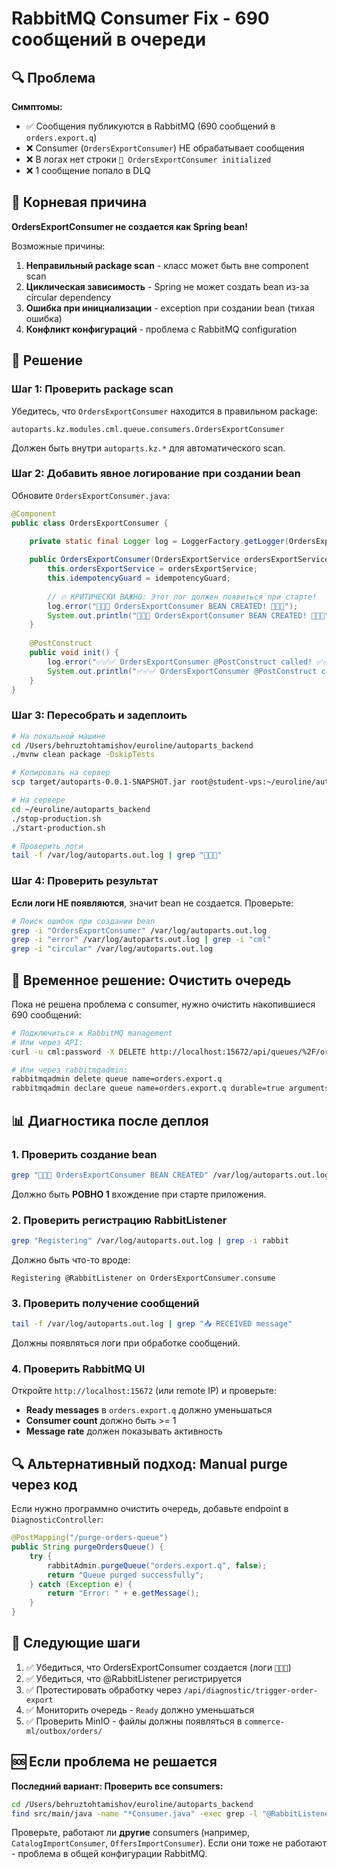 # RabbitMQ Consumer Fix - 690 сообщений в очереди

## 🔍 Проблема

**Симптомы:**
- ✅ Сообщения публикуются в RabbitMQ (690 сообщений в `orders.export.q`)
- ❌ Consumer (`OrdersExportConsumer`) НЕ обрабатывает сообщения
- ❌ В логах нет строки `🚀 OrdersExportConsumer initialized`
- ❌ 1 сообщение попало в DLQ

## 🎯 Корневая причина

**OrdersExportConsumer не создается как Spring bean!**

Возможные причины:
1. **Неправильный package scan** - класс может быть вне component scan
2. **Циклическая зависимость** - Spring не может создать bean из-за circular dependency
3. **Ошибка при инициализации** - exception при создании bean (тихая ошибка)
4. **Конфликт конфигураций** - проблема с RabbitMQ configuration

## 🔧 Решение

### Шаг 1: Проверить package scan

Убедитесь, что `OrdersExportConsumer` находится в правильном package:

```
autoparts.kz.modules.cml.queue.consumers.OrdersExportConsumer
```

Должен быть внутри `autoparts.kz.*` для автоматического scan.

### Шаг 2: Добавить явное логирование при создании bean

Обновите `OrdersExportConsumer.java`:

```java
@Component
public class OrdersExportConsumer {
    
    private static final Logger log = LoggerFactory.getLogger(OrdersExportConsumer.class);

    public OrdersExportConsumer(OrdersExportService ordersExportService, IdempotencyGuard idempotencyGuard) {
        this.ordersExportService = ordersExportService;
        this.idempotencyGuard = idempotencyGuard;
        
        // 🔥 КРИТИЧЕСКИ ВАЖНО: Этот лог должен появиться при старте!
        log.error("🚀🚀🚀 OrdersExportConsumer BEAN CREATED! 🚀🚀🚀");
        System.out.println("🚀🚀🚀 OrdersExportConsumer BEAN CREATED! 🚀🚀🚀");
    }
    
    @PostConstruct
    public void init() {
        log.error("✅✅✅ OrdersExportConsumer @PostConstruct called! ✅✅✅");
        System.out.println("✅✅✅ OrdersExportConsumer @PostConstruct called! ✅✅✅");
    }
}
```

### Шаг 3: Пересобрать и задеплоить

```bash
# На локальной машине
cd /Users/behruztohtamishov/euroline/autoparts_backend
./mvnw clean package -DskipTests

# Копировать на сервер
scp target/autoparts-0.0.1-SNAPSHOT.jar root@student-vps:~/euroline/autoparts_backend/target/

# На сервере
cd ~/euroline/autoparts_backend
./stop-production.sh
./start-production.sh

# Проверить логи
tail -f /var/log/autoparts.out.log | grep "🚀🚀🚀"
```

### Шаг 4: Проверить результат

**Если логи НЕ появляются**, значит bean не создается. Проверьте:

```bash
# Поиск ошибок при создании bean
grep -i "OrdersExportConsumer" /var/log/autoparts.out.log
grep -i "error" /var/log/autoparts.out.log | grep -i "cml"
grep -i "circular" /var/log/autoparts.out.log
```

## 🚨 Временное решение: Очистить очередь

Пока не решена проблема с consumer, нужно очистить накопившиеся 690 сообщений:

```bash
# Подключиться к RabbitMQ management
# Или через API:
curl -u cml:password -X DELETE http://localhost:15672/api/queues/%2F/orders.export.q/contents

# Или через rabbitmqadmin:
rabbitmqadmin delete queue name=orders.export.q
rabbitmqadmin declare queue name=orders.export.q durable=true arguments='{"x-dead-letter-exchange":"cml.exchange.dlq","x-dead-letter-routing-key":"orders.export.q.dlq"}'
```

## 📊 Диагностика после деплоя

### 1. Проверить создание bean

```bash
grep "🚀🚀🚀 OrdersExportConsumer BEAN CREATED" /var/log/autoparts.out.log
```

Должно быть **РОВНО 1** вхождение при старте приложения.

### 2. Проверить регистрацию RabbitListener

```bash
grep "Registering" /var/log/autoparts.out.log | grep -i rabbit
```

Должно быть что-то вроде:
```
Registering @RabbitListener on OrdersExportConsumer.consume
```

### 3. Проверить получение сообщений

```bash
tail -f /var/log/autoparts.out.log | grep "📥 RECEIVED message"
```

Должны появляться логи при обработке сообщений.

### 4. Проверить RabbitMQ UI

Откройте `http://localhost:15672` (или remote IP) и проверьте:
- **Ready messages** в `orders.export.q` должно уменьшаться
- **Consumer count** должно быть >= 1
- **Message rate** должен показывать активность

## 🔍 Альтернативный подход: Manual purge через код

Если нужно программно очистить очередь, добавьте endpoint в `DiagnosticController`:

```java
@PostMapping("/purge-orders-queue")
public String purgeOrdersQueue() {
    try {
        rabbitAdmin.purgeQueue("orders.export.q", false);
        return "Queue purged successfully";
    } catch (Exception e) {
        return "Error: " + e.getMessage();
    }
}
```

## 📝 Следующие шаги

1. ✅ Убедиться, что OrdersExportConsumer создается (логи `🚀🚀🚀`)
2. ✅ Убедиться, что @RabbitListener регистрируется
3. ✅ Протестировать обработку через `/api/diagnostic/trigger-order-export`
4. ✅ Мониторить очередь - `Ready` должно уменьшаться
5. ✅ Проверить MinIO - файлы должны появляться в `commerce-ml/outbox/orders/`

## 🆘 Если проблема не решается

**Последний вариант: Проверить все consumers:**

```bash
cd /Users/behruztohtamishov/euroline/autoparts_backend
find src/main/java -name "*Consumer.java" -exec grep -l "@RabbitListener" {} \;
```

Проверьте, работают ли **другие** consumers (например, `CatalogImportConsumer`, `OffersImportConsumer`). Если они тоже не работают - проблема в общей конфигурации RabbitMQ.
